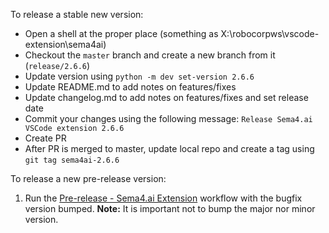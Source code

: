 To release a stable new version:

- Open a shell at the proper place (something as X:\robocorpws\vscode-extension\sema4ai)
- Checkout the `master` branch and create a new branch from it (`release/2.6.6`)
- Update version using `python -m dev set-version 2.6.6`
- Update README.md to add notes on features/fixes
- Update changelog.md to add notes on features/fixes and set release date
- Commit your changes using the following message: `Release Sema4.ai VSCode extension 2.6.6`
- Create PR
- After PR is merged to master, update local repo and create a tag using `git tag sema4ai-2.6.6`

To release a new pre-release version:

1. Run the [Pre-release - Sema4.ai Extension](https://github.com/Sema4AI/vscode-extension/actions/workflows/pre-release-robocorp-code.yml) workflow with the bugfix version bumped.
   **Note:** It is important not to bump the major nor minor version.
